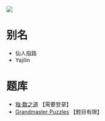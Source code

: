 ![](https://www.gmpuzzles.com/images/blog/Yajilin-Ex.png)

# 别名
- 仙人指路
- Yajilin

# 题库
- [独·数之道](http://www.sudokufans.org.cn/lx/xrzl.index.php?w=10) 【需要登录】
- [Grandmaster Puzzles](https://www.gmpuzzles.com/blog/category/loop/yajilin/) 【题目有限】
